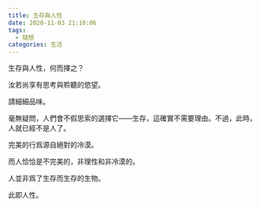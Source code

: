 ```yaml
---
title: 生存與人性
date: 2020-11-03 21:10:06
tags:
  - 隨想
categories: 生活
---
```


生存與人性，何而擇之？

汝若尚享有思考與聆聽的慾望。

請細細品味。

毫無疑問，人們會不假思索的選擇它——生存，這確實不需要理由。不過，此時，人就已經不是人了。

完美的行爲源自絕對的冷漠。

而人恰恰是不完美的，非理性和非冷漠的。

人並非爲了生存而生存的生物。

此即人性。
